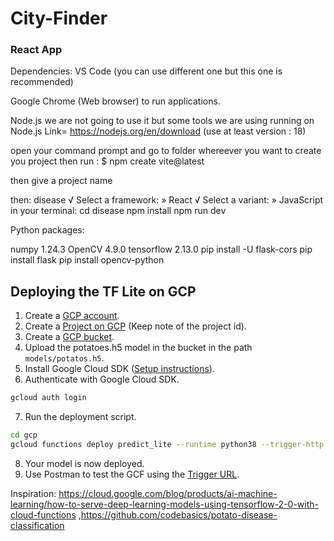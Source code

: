 # City-Finder

### React App
Dependencies:
VS Code (you can use different one but this one is recommended)

Google Chrome (Web browser) to run applications.

Node.js we are not going to use it but some tools we are using running on Node.js Link= https://nodejs.org/en/download (use at least version : 18)

open your command prompt and go to folder whereever you want to create you project then run : $ npm create vite@latest

then give a project name 

then: disease
√ Select a framework: » React
√ Select a variant: » JavaScript
in your terminal:
  cd disease
  npm install
  npm run dev

Python packages:

numpy 1.24.3
OpenCV  4.9.0
tensorflow 2.13.0
pip install -U flask-cors
pip install flask
pip install opencv-python 


## Deploying the TF Lite on GCP

1. Create a [GCP account](https://console.cloud.google.com/freetrial/signup/tos?_ga=2.25841725.1677013893.1627213171-706917375.1627193643&_gac=1.124122488.1627227734.Cj0KCQjwl_SHBhCQARIsAFIFRVVUZFV7wUg-DVxSlsnlIwSGWxib-owC-s9k6rjWVaF4y7kp1aUv5eQaAj2kEALw_wcB).
2. Create a [Project on GCP](https://cloud.google.com/appengine/docs/standard/nodejs/building-app/creating-project) (Keep note of the project id).
3. Create a [GCP bucket](https://console.cloud.google.com/storage/browser/).
4. Upload the potatoes.h5 model in the bucket in the path `models/potatos.h5`.
5. Install Google Cloud SDK ([Setup instructions](https://cloud.google.com/sdk/docs/quickstarts)).
6. Authenticate with Google Cloud SDK.

```bash
gcloud auth login
```

7. Run the deployment script.

```bash
cd gcp
gcloud functions deploy predict_lite --runtime python38 --trigger-http --memory 512 --project project_id
```

8. Your model is now deployed.
9. Use Postman to test the GCF using the [Trigger URL](https://cloud.google.com/functions/docs/calling/http).

Inspiration: https://cloud.google.com/blog/products/ai-machine-learning/how-to-serve-deep-learning-models-using-tensorflow-2-0-with-cloud-functions ,https://github.com/codebasics/potato-disease-classification
